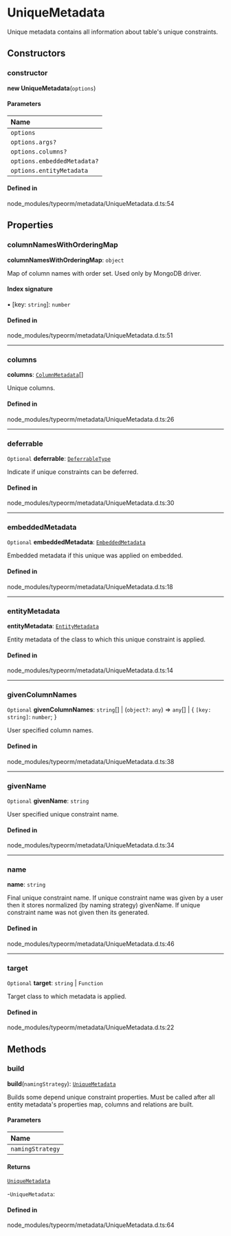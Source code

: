 # UniqueMetadata

Unique metadata contains all information about table's unique constraints.

## Constructors

### constructor

**new UniqueMetadata**(`options`)

#### Parameters

| Name |
| :------ |
| `options` | `object` |
| `options.args?` | [`UniqueMetadataArgs`](../interfaces/UniqueMetadataArgs.md) |
| `options.columns?` | [`ColumnMetadata`](ColumnMetadata.md)[] |
| `options.embeddedMetadata?` | [`EmbeddedMetadata`](EmbeddedMetadata.md) |
| `options.entityMetadata` | [`EntityMetadata`](EntityMetadata.md) |

#### Defined in

node_modules/typeorm/metadata/UniqueMetadata.d.ts:54

## Properties

### columnNamesWithOrderingMap

 **columnNamesWithOrderingMap**: `object`

Map of column names with order set.
Used only by MongoDB driver.

#### Index signature

▪ [key: `string`]: `number`

#### Defined in

node_modules/typeorm/metadata/UniqueMetadata.d.ts:51

___

### columns

 **columns**: [`ColumnMetadata`](ColumnMetadata.md)[]

Unique columns.

#### Defined in

node_modules/typeorm/metadata/UniqueMetadata.d.ts:26

___

### deferrable

 `Optional` **deferrable**: [`DeferrableType`](../types/DeferrableType.md)

Indicate if unique constraints can be deferred.

#### Defined in

node_modules/typeorm/metadata/UniqueMetadata.d.ts:30

___

### embeddedMetadata

 `Optional` **embeddedMetadata**: [`EmbeddedMetadata`](EmbeddedMetadata.md)

Embedded metadata if this unique was applied on embedded.

#### Defined in

node_modules/typeorm/metadata/UniqueMetadata.d.ts:18

___

### entityMetadata

 **entityMetadata**: [`EntityMetadata`](EntityMetadata.md)

Entity metadata of the class to which this unique constraint is applied.

#### Defined in

node_modules/typeorm/metadata/UniqueMetadata.d.ts:14

___

### givenColumnNames

 `Optional` **givenColumnNames**: `string`[] \| (`object?`: `any`) => `any`[] \| { `[key: string]`: `number`;  }

User specified column names.

#### Defined in

node_modules/typeorm/metadata/UniqueMetadata.d.ts:38

___

### givenName

 `Optional` **givenName**: `string`

User specified unique constraint name.

#### Defined in

node_modules/typeorm/metadata/UniqueMetadata.d.ts:34

___

### name

 **name**: `string`

Final unique constraint name.
If unique constraint name was given by a user then it stores normalized (by naming strategy) givenName.
If unique constraint name was not given then its generated.

#### Defined in

node_modules/typeorm/metadata/UniqueMetadata.d.ts:46

___

### target

 `Optional` **target**: `string` \| `Function`

Target class to which metadata is applied.

#### Defined in

node_modules/typeorm/metadata/UniqueMetadata.d.ts:22

## Methods

### build

**build**(`namingStrategy`): [`UniqueMetadata`](UniqueMetadata.md)

Builds some depend unique constraint properties.
Must be called after all entity metadata's properties map, columns and relations are built.

#### Parameters

| Name |
| :------ |
| `namingStrategy` | [`NamingStrategyInterface`](../interfaces/NamingStrategyInterface.md) |

#### Returns

[`UniqueMetadata`](UniqueMetadata.md)

-`UniqueMetadata`: 

#### Defined in

node_modules/typeorm/metadata/UniqueMetadata.d.ts:64
